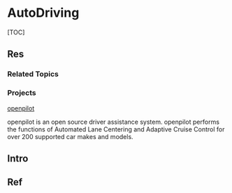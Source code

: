 # AutoDriving

[TOC]


## Res
### Related Topics


### Projects
 [openpilot](https://github.com/commaai/openpilot) 

openpilot is an open source driver assistance system. openpilot performs the functions of Automated Lane Centering and Adaptive Cruise Control for over 200 supported car makes and models.



## Intro



## Ref

